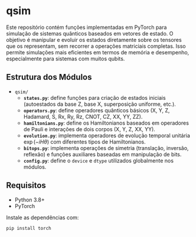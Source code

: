 # qsim

Este repositório contém funções implementadas em PyTorch para simulação de sistemas quânticos baseados em vetores de estado. O objetivo é manipular e evoluir os estados diretamente sobre os tensores que os representam, sem recorrer a operações matriciais completas. Isso permite simulações mais eficientes em termos de memória e desempenho, especialmente para sistemas com muitos qubits.


## Estrutura dos Módulos

- `qsim/`
  - **`states.py`**: define funções para criação de estados iniciais (autoestados da base Z, base X, superposição uniforme, etc.).
  - **`operators.py`**: define operadores quânticos básicos (X, Y, Z, Hadamard, S, Rx, Ry, Rz, CNOT, CZ, XX, YY, ZZ).
  - **`hamiltonians.py`**: define os Hamiltonianos baseados em operadores de Pauli e interações de dois corpos (X, Y, Z, XX, YY).
  - **`evolution.py`**: implementa operadores de evolução temporal unitária $\exp(-i H \theta)$ com diferentes tipos de Hamiltonianos.
  - **`bitops.py`**: implementa operações de simetria (translação, inversão, reflexão) e funções auxiliares baseadas em manipulação de bits.
  - **`config.py`**: define o `device` e `dtype` utilizados globalmente nos módulos.

## Requisitos

- Python 3.8+
- PyTorch

Instale as dependências com:

```bash
pip install torch
```
